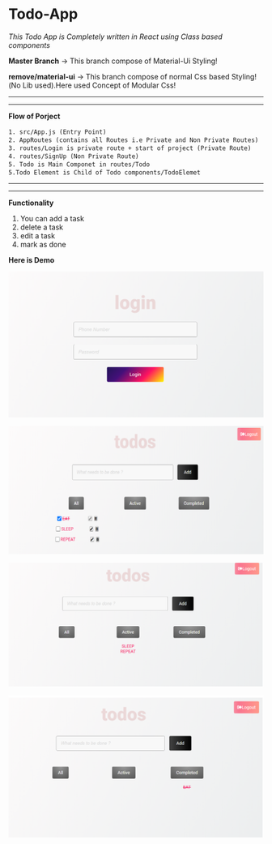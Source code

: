 # Todo-App

_This Todo App is Completely written in React using Class based components_

**Master Branch** -> This branch compose of Material-Ui Styling!

**remove/material-ui** -> This branch compose of normal Css based Styling!(No Lib used).Here used Concept of Modular Css!

---

---

**Flow of Porject**

```
1. src/App.js (Entry Point)
2. AppRoutes (contains all Routes i.e Private and Non Private Routes)
3. routes/Login is private route + start of project (Private Route)
4. routes/SignUp (Non Private Route)
5. Todo is Main Componet in routes/Todo
5.Todo Element is Child of Todo components/TodoElemet
```

---

---

**Functionality**

1. You can add a task
2. delete a task
3. edit a task
4. mark as done

**Here is Demo**

![Login](/src/images/login.png)

![All](/src/images/img1.png)

![Active](/src/images/img2.png)

![Completed](/src/images/img3.png)
